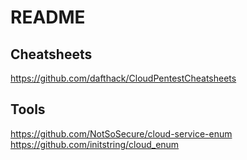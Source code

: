 # README

## Cheatsheets

<https://github.com/dafthack/CloudPentestCheatsheets>  

## Tools

<https://github.com/NotSoSecure/cloud-service-enum>  
<https://github.com/initstring/cloud_enum>  
